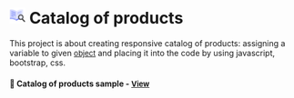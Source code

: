 # <span><img src="./images/reading.png" alt=catalog style="height: 1em;"></span> Catalog of products 

This project is about creating responsive catalog of products: assigning a variable to given <a href="https://pastebin.com/YSxxdTTH" style="font-size:small;">object</a> and placing it into the code by using javascript, bootstrap, css.

<h4>🔹 Catalog of products sample - <a href="https://simonakom.github.io/catalog-of-products/products.html" style="font-size:small;">View</a><h4>


